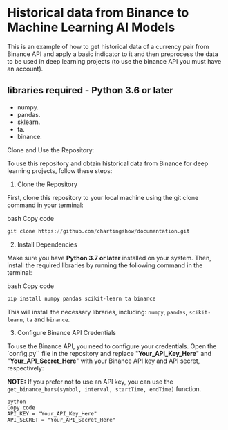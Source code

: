 # Historical data from Binance to Machine Learning AI Models

This is an example of how to get historical data of a currency pair from Binance API and apply a basic indicator to it and then preprocess the data to be used in deep learning projects (to use the binance API you must have an account).

## libraries required - Python 3.6 or later

- numpy.
- pandas.
- sklearn.
- ta.
- binance.

Clone and Use the Repository:

To use this repository and obtain historical data from Binance for deep learning projects, follow these steps:

1. Clone the Repository

First, clone this repository to your local machine using the git clone command in your terminal:

bash
Copy code

```python
git clone https://github.com/chartingshow/documentation.git
```

2. Install Dependencies

Make sure you have **Python 3.7 or later** installed on your system. Then, install the required libraries by running the following command in the terminal:

bash
Copy code

```python
pip install numpy pandas scikit-learn ta binance
```

This will install the necessary libraries, including: `numpy`, `pandas`, `scikit-learn`, `ta` and `binance`.

3. Configure Binance API Credentials

To use the Binance API, you need to configure your credentials. Open the `config.py`` file in the repository and replace "**Your_API_Key_Here**" and "**Your_API_Secret_Here**" with your Binance API key and API secret, respectively:

**NOTE:** If you prefer not to use an API key, you can use the `get_binance_bars(symbol, interval, startTime, endTime)` function.

```
python
Copy code
API_KEY = "Your_API_Key_Here"
API_SECRET = "Your_API_Secret_Here"
```
